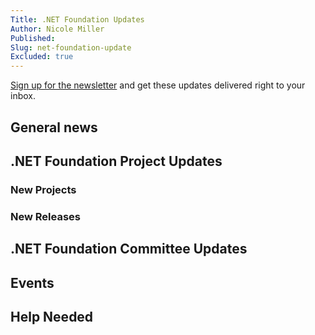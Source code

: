 ```yaml
---
Title: .NET Foundation Updates
Author: Nicole Miller
Published:
Slug: net-foundation-update
Excluded: true
---
```



[Sign up for the newsletter](https://eepurl.com/dhL_qb) and get these updates delivered right to your inbox.

## General news




## .NET Foundation Project Updates
### New Projects







### New Releases



## .NET Foundation Committee Updates





## Events




## Help Needed





